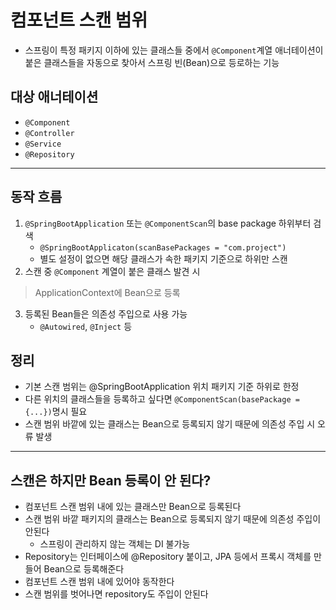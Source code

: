 # 컴포넌트 스캔 범위
+ 스프링이 특정 패키지 이하에 있는 클래스들 중에서 `@Component`계열 애너테이션이 붙은 클래스들을 자동으로 찾아서 스프링 빈(Bean)으로 등로하는 기능

## 대상 애너테이션
+ `@Component`
+ `@Controller`
+ `@Service`
+ `@Repository`

---

## 동작 흐름
1. `@SpringBootApplication` 또는 `@ComponentScan`의 base package 하위부터 검색
   + `@SpringBootApplicaton(scanBasePackages = "com.project")`
   + 별도 설정이 없으면 해당 클래스가 속한 패키지 기준으로 하위만 스캔
2. 스캔 중 `@Component` 계열이 붙은 클래스 발견 시
> ApplicationContext에 Bean으로 등록
3. 등록된 Bean들은 의존성 주입으로 사용 가능
   + `@Autowired`, `@Inject` 등

## 정리
+ 기본 스캔 범위는 @SpringBootApplication 위치 패키지 기준 하위로 한정
+ 다른 위치의 클래스들을 등록하고 싶다면 `@ComponentScan(basePackage = {...})`명시 필요
+ 스캔 범위 바깥에 있는 클래스는 Bean으로 등록되지 않기 때문에 의존성 주입 시 오류 발생

---

## 스캔은 하지만 Bean 등록이 안 된다?
+ 컴포넌트 스캔 범위 내에 있는 클래스만 Bean으로 등록된다
+ 스캔 범위 바깥 패키지의 클래스는 Bean으로 등록되지 않기 때문에 의존성 주입이 안된다
  + 스프링이 관리하지 않는 객체는 DI 불가능
+ Repository는 인터페이스에 @Repository 붙이고, JPA 등에서 프록시 객체를 만들어 Bean으로 등록해준다
+ 컴포넌트 스캔 범위 내에 있어야 동작한다
+ 스캔 범위를 벗어나면 repository도 주입이 안된다